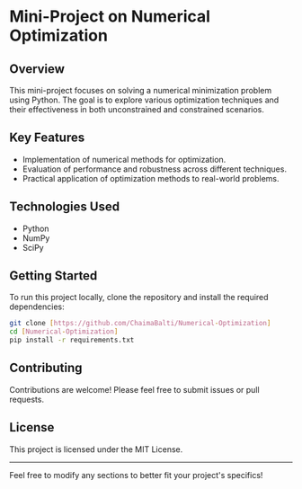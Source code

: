 # Mini-Project on Numerical Optimization

## Overview
This mini-project focuses on solving a numerical minimization problem using Python. The goal is to explore various optimization techniques and their effectiveness in both unconstrained and constrained scenarios.

## Key Features
- Implementation of numerical methods for optimization.
- Evaluation of performance and robustness across different techniques.
- Practical application of optimization methods to real-world problems.

## Technologies Used
- Python
- NumPy
- SciPy

## Getting Started
To run this project locally, clone the repository and install the required dependencies:

```bash
git clone [https://github.com/ChaimaBalti/Numerical-Optimization]
cd [Numerical-Optimization]
pip install -r requirements.txt
```

## Contributing
Contributions are welcome! Please feel free to submit issues or pull requests.

## License
This project is licensed under the MIT License.

---

Feel free to modify any sections to better fit your project's specifics!

